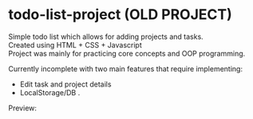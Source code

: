 # todo-list-project (OLD PROJECT)
Simple todo list which allows for adding projects and tasks.  
Created using HTML + CSS + Javascript  
Project was mainly for practicing core concepts and OOP programming.

Currently incomplete with two main features that require implementing:
- Edit task and project details
- LocalStorage/DB .

Preview: 
